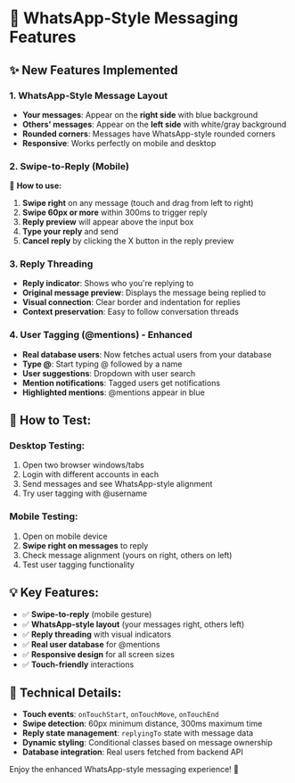 # 📱 WhatsApp-Style Messaging Features

## ✨ New Features Implemented

### 1. **WhatsApp-Style Message Layout**
- **Your messages**: Appear on the **right side** with blue background
- **Others' messages**: Appear on the **left side** with white/gray background
- **Rounded corners**: Messages have WhatsApp-style rounded corners
- **Responsive**: Works perfectly on mobile and desktop

### 2. **Swipe-to-Reply (Mobile)**
🚀 **How to use:**
1. **Swipe right** on any message (touch and drag from left to right)
2. **Swipe 60px or more** within 300ms to trigger reply
3. **Reply preview** will appear above the input box
4. **Type your reply** and send
5. **Cancel reply** by clicking the X button in the reply preview

### 3. **Reply Threading**
- **Reply indicator**: Shows who you're replying to
- **Original message preview**: Displays the message being replied to
- **Visual connection**: Clear border and indentation for replies
- **Context preservation**: Easy to follow conversation threads

### 4. **User Tagging (@mentions) - Enhanced**
- **Real database users**: Now fetches actual users from your database
- **Type @**: Start typing @ followed by a name
- **User suggestions**: Dropdown with user search
- **Mention notifications**: Tagged users get notifications
- **Highlighted mentions**: @mentions appear in blue

## 🎯 **How to Test:**

### Desktop Testing:
1. Open two browser windows/tabs
2. Login with different accounts in each
3. Send messages and see WhatsApp-style alignment
4. Try user tagging with @username

### Mobile Testing:
1. Open on mobile device
2. **Swipe right on messages** to reply
3. Check message alignment (yours on right, others on left)
4. Test user tagging functionality

## 💡 **Key Features:**
- ✅ **Swipe-to-reply** (mobile gesture)
- ✅ **WhatsApp-style layout** (your messages right, others left)
- ✅ **Reply threading** with visual indicators
- ✅ **Real user database** for @mentions
- ✅ **Responsive design** for all screen sizes
- ✅ **Touch-friendly** interactions

## 🔧 **Technical Details:**
- **Touch events**: `onTouchStart`, `onTouchMove`, `onTouchEnd`
- **Swipe detection**: 60px minimum distance, 300ms maximum time
- **Reply state management**: `replyingTo` state with message data
- **Dynamic styling**: Conditional classes based on message ownership
- **Database integration**: Real users fetched from backend API

Enjoy the enhanced WhatsApp-style messaging experience! 🎉
